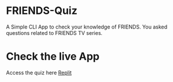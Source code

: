 # FRIENDS-Quiz
A Simple CLI App to check your knowledge of FRIENDS.
You asked questions related to FRIENDS TV series.

# Check the live App
Access the quiz here [Replit](https://replit.com/@jayeshjain21/FRIENDS-Quiz?embed=1&output=1#index.js)

